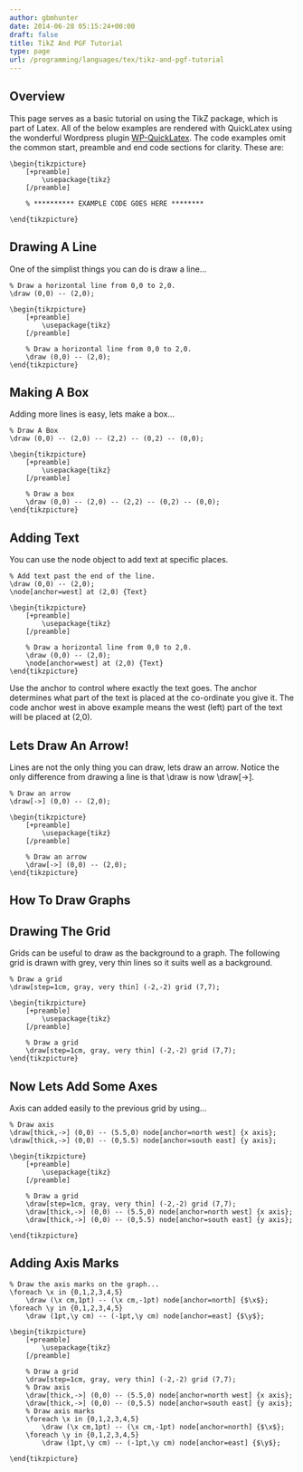 ```yaml
---
author: gbmhunter
date: 2014-06-28 05:15:24+00:00
draft: false
title: TikZ And PGF Tutorial
type: page
url: /programming/languages/tex/tikz-and-pgf-tutorial
---
```


## Overview

This page serves as a basic tutorial on using the TikZ package, which is part of Latex. All of the below examples are rendered with QuickLatex using the wonderful Wordpress plugin [WP-QuickLatex](http://wordpress.org/plugins/wp-quicklatex/). The code examples omit the common start, preamble and end code sections for clarity. These are:

```    
\begin{tikzpicture}
	[+preamble]
		\usepackage{tikz}
	[/preamble]
	
	% ********** EXAMPLE CODE GOES HERE ********
	
\end{tikzpicture}
```    

## Drawing A Line

One of the simplist things you can do is draw a line...

```    
% Draw a horizontal line from 0,0 to 2,0.
\draw (0,0) -- (2,0);	
```    

```
\begin{tikzpicture}
	[+preamble]
		\usepackage{tikz}
	[/preamble]

	% Draw a horizontal line from 0,0 to 2,0.
	\draw (0,0) -- (2,0);
\end{tikzpicture}
```

## Making A Box

Adding more lines is easy, lets make a box...

```    
% Draw A Box
\draw (0,0) -- (2,0) -- (2,2) -- (0,2) -- (0,0);
```

```
\begin{tikzpicture}
	[+preamble]
		\usepackage{tikz}
	[/preamble]

	% Draw a box
	\draw (0,0) -- (2,0) -- (2,2) -- (0,2) -- (0,0);
\end{tikzpicture}
```

## Adding Text

You can use the node object to add text at specific places.

```    
% Add text past the end of the line.
\draw (0,0) -- (2,0);
\node[anchor=west] at (2,0) {Text}
```    

```
\begin{tikzpicture}
	[+preamble]
		\usepackage{tikz}
	[/preamble]

	% Draw a horizontal line from 0,0 to 2,0.
	\draw (0,0) -- (2,0);
	\node[anchor=west] at (2,0) {Text}
\end{tikzpicture}
```

Use the anchor to control where exactly the text goes. The anchor determines what part of the text is placed at the co-ordinate you give it. The code anchor west in above example means the west (left) part of the text will be placed at (2,0).

## Lets Draw An Arrow!

Lines are not the only thing you can draw, lets draw an arrow. Notice the only difference from drawing a line is that \draw is now \draw[->].

```    
% Draw an arrow
\draw[->] (0,0) -- (2,0);
```    

```
\begin{tikzpicture}
	[+preamble]
		\usepackage{tikz}
	[/preamble]

	% Draw an arrow
	\draw[->] (0,0) -- (2,0);
\end{tikzpicture}
```	

## How To Draw Graphs

## Drawing The Grid

Grids can be useful to draw as the background to a graph. The following grid is drawn with grey, very thin lines so it suits well as a background.

```    
% Draw a grid
\draw[step=1cm, gray, very thin] (-2,-2) grid (7,7);
```    

```
\begin{tikzpicture}
	[+preamble]
		\usepackage{tikz}
	[/preamble]

	% Draw a grid
	\draw[step=1cm, gray, very thin] (-2,-2) grid (7,7);
\end{tikzpicture}
```	

## Now Lets Add Some Axes

Axis can added easily to the previous grid by using...

```
% Draw axis
\draw[thick,->] (0,0) -- (5.5,0) node[anchor=north west] {x axis};
\draw[thick,->] (0,0) -- (0,5.5) node[anchor=south east] {y axis};	
```    

```
\begin{tikzpicture}
	[+preamble]
		\usepackage{tikz}
	[/preamble]

	% Draw a grid
	\draw[step=1cm, gray, very thin] (-2,-2) grid (7,7);
	\draw[thick,->] (0,0) -- (5.5,0) node[anchor=north west] {x axis};
	\draw[thick,->] (0,0) -- (0,5.5) node[anchor=south east] {y axis};		

\end{tikzpicture}
```	

## Adding Axis Marks

```   
% Draw the axis marks on the graph...
\foreach \x in {0,1,2,3,4,5}
	\draw (\x cm,1pt) -- (\x cm,-1pt) node[anchor=north] {$\x$};
\foreach \y in {0,1,2,3,4,5}
	\draw (1pt,\y cm) -- (-1pt,\y cm) node[anchor=east] {$\y$};
```

```
\begin{tikzpicture}
	[+preamble]
		\usepackage{tikz}
	[/preamble]

	% Draw a grid
	\draw[step=1cm, gray, very thin] (-2,-2) grid (7,7);
	% Draw axis
	\draw[thick,->] (0,0) -- (5.5,0) node[anchor=north west] {x axis};
	\draw[thick,->] (0,0) -- (0,5.5) node[anchor=south east] {y axis};
	% Draw axis marks
	\foreach \x in {0,1,2,3,4,5}
		\draw (\x cm,1pt) -- (\x cm,-1pt) node[anchor=north] {$\x$};
	\foreach \y in {0,1,2,3,4,5}
		\draw (1pt,\y cm) -- (-1pt,\y cm) node[anchor=east] {$\y$};

\end{tikzpicture}
```